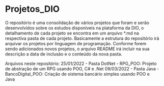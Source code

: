 # Projetos_DIO

O repositório é uma consolidação de vários projetos que foram e serão desenvolvidos sobre
os estudos disponíveis na plataforma da DIO, o detalhamento de cada projeto se encontra 
em um arquivo *.md na respectiva pasta de cada projeto.
Basicamente a estrutura do repositório irá arquivar os projetos por linguagem de programação.
Conforme forem sendo adicionados novos projetos, o arquivo README irá incluir na sua descrição
a data de inclusão e o conteúdo da nova pasta.

Arquivos neste repositório:
25/01/2022 - Pasta DotNet - RPG_POO: Projeto de abstração de um RPG usando POO, C# e .Net
09/03/2022 - Pasta Java - BancoDigital_POO: Criação de sistema bancário simples usando POO e Java
